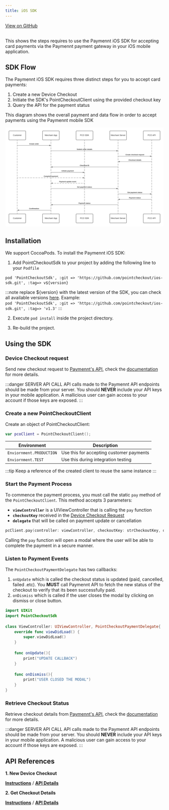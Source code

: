 ```yaml
---
title: iOS SDK
---
```


<a className="button button--primary button--large" href="http://www.github.com/pointcheckout/ios-sdk">
  View on GitHub
</a>

<br />
<br />

This shows the steps requires to use the Paymennt iOS SDK for accepting card payments via the Paymennt payment gateway in your iOS mobile application.

## SDK Flow
The Paymennt iOS SDK requires three distinct steps for you to accept card payments:
1. Create a new Device Checkout
2. Initiate the SDK's PointCheckoutClient using the provided checkout key
3. Query the API for the payment status

This diagram shows the overall payment and data flow in order to accept payments using the Paymennt
mobile SDK

![Sequence Diagram](/img/docs/integrate/sdks/sdk-flow.png)

## Installation
We support CocoaPods. To install the Paymennt iOS SDK:
1. Add PointCheckoutSdk to your project by adding the following line to your `Podfile`
```
pod 'PointCheckoutSdk', :git => 'https://github.com/pointcheckout/ios-sdk.git', :tag=> v${version}
```

:::note
replace ${version} with the latest version of the SDK, you can check all available versions [here](https://github.com/pointcheckout/merchant-ios-sdk/releases). Example: <br />
`pod 'PointCheckoutSdk', :git => 'https://github.com/pointcheckout/ios-sdk.git', :tag=> 'v1.3'`
:::

2. Execute `pod install` inside the project directory.

3. Re-build the project.

## Using the SDK

### Device Checkout request
Send new checkout request to [Paymennt's API](/api/#operation/create-web-checkout), check the [documentation](/docs/integrate/merchant-api/mobile-payment) for more details.

:::danger SERVER API CALL
API calls made to the Paymennt API endpoints should be made from your server. You should **NEVER** include your API keys in your mobile application. A mallicious user can gain access to your account if those keys are exposed.
:::

### Create a new PointCheckoutClient
Create an object of PointCheckoutClient:

```swift
var pcoClient = PointCheckoutClient();
```
|Environment|Description|
|-|-|
|`Enviornment.PRODUCTION`|Use this for accepting customer payments|
|`Enviornment.TEST`|Use this during integration testing|
:::tip
Keep a reference of the created client to reuse the same instance
:::

### Start the Payment Process

To commence the payment process, you must call the static `pay` method of the `PointCheckoutClient`. This method accepts 3 parameters:
- **`viewController`** is a UIViewController that is calling the `pay` function
- **`checkoutKey`** received in the [Device Checkout Request](#device-checkout-request)
- **`delegate`** that will be called on payment update or cancellation

```swift
pcClient.pay(controller: viewController, checkoutKey: strCheckoutKey, delegate: callback)
```
Calling the `pay` function will open a modal where the user will be able to complete the payment in a secure manner.

### Listen to Payment Events

The `PointCheckoutPaymentDelegate` has two callbacks:

1. `onUpdate` which is called the checkout status is updated (paid, cancelled, failed .etc). You **MUST** call Paymennt API to fetch the new status of the checkout to verify that its been successfully paid.
2. `onDismiss` which is called if the user closes the modal by clicking on dismiss or close button.

```swift
import UIKit
import PointCheckoutSdk

class ViewController: UIViewController, PointCheckoutPaymentDelegate{
    override func viewDidLoad() {
        super.viewDidLoad()
    }

    func onUpdate(){
        print("UPDATE CALLBACK")
    }

    func onDismiss(){
        print("USER CLOSED THE MODAL")
    }
}
```

### Retrieve Checkout Status
Retrieve checkout details from [Paymennt's API](/api/#operation/get-checkout), check the [documentation](/docs/integrate/merchant-api/mobile-payment) for more details.

:::danger SERVER API CALL
API calls made to the Paymennt API endpoints should be made from your server. You should **NEVER** include your API keys in your mobile application. A malicious user can gain access to your account if those keys are exposed.
:::

## API References
**1. New Device Checkout**

[**Instructions**](/api/#operation/get-checkout) / [**API Details**](/api/#operation/get-checkout)

**2. Get Checkout Details**

[**Instructions**](/api/#operation/get-checkout) / [**API Details**](/api/#operation/get-checkout)
